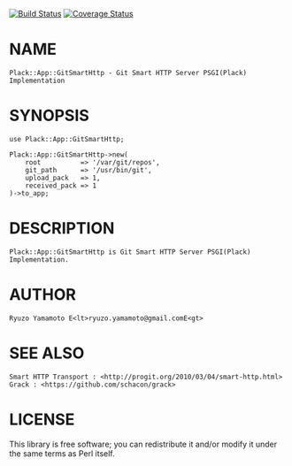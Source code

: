 [![Build Status](https://travis-ci.org/dragon3/Plack-App-GitSmartHttp.svg?branch=master)](https://travis-ci.org/dragon3/Plack-App-GitSmartHttp) [![Coverage Status](https://img.shields.io/coveralls/dragon3/Plack-App-GitSmartHttp/master.svg?style=flat)](https://coveralls.io/r/dragon3/Plack-App-GitSmartHttp?branch=master)
# NAME

    Plack::App::GitSmartHttp - Git Smart HTTP Server PSGI(Plack) Implementation

# SYNOPSIS

    use Plack::App::GitSmartHttp;

    Plack::App::GitSmartHttp->new(
        root          => '/var/git/repos',
        git_path      => '/usr/bin/git',
        upload_pack   => 1,
        received_pack => 1
    )->to_app;

# DESCRIPTION

    Plack::App::GitSmartHttp is Git Smart HTTP Server PSGI(Plack) Implementation.

# AUTHOR

    Ryuzo Yamamoto E<lt>ryuzo.yamamoto@gmail.comE<gt>

# SEE ALSO

    Smart HTTP Transport : <http://progit.org/2010/03/04/smart-http.html>
    Grack : <https://github.com/schacon/grack>

# LICENSE

This library is free software; you can redistribute it and/or modify
it under the same terms as Perl itself.
